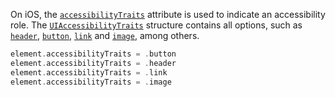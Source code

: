 On iOS, the [`accessibilityTraits`](https://developer.apple.com/documentation/objectivec/nsobject/1615202-accessibilitytraits) attribute is used to indicate an accessibility role. The [`UIAccessibilityTraits`](https://developer.apple.com/documentation/uikit/uiaccessibility/uiaccessibilitytraits) structure contains all options, such as [`header`](https://developer.apple.com/documentation/uikit/uiaccessibilitytraits/1620170-header), [`button`](https://developer.apple.com/documentation/uikit/uiaccessibility/uiaccessibilitytraits/1620194-button), [`link`](https://developer.apple.com/documentation/uikit/uiaccessibility/uiaccessibilitytraits/1620178-link) and [`image`](https://developer.apple.com/documentation/uikit/uiaccessibilitytraits/1620174-image), among others.

```swift
element.accessibilityTraits = .button
element.accessibilityTraits = .header
element.accessibilityTraits = .link
element.accessibilityTraits = .image
```
